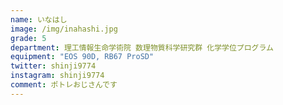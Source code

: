 ```yaml
---
name: いなはし
image: /img/inahashi.jpg
grade: 5
department: 理工情報生命学術院 数理物質科学研究群 化学学位プログラム
equipment: "EOS 90D, RB67 ProSD"
twitter: shinji9774
instagram: shinji9774
comment: ポトレおじさんです
---
```

